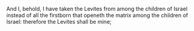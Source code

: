And I, behold, I have taken the Levites from among the children of Israel instead of all the firstborn that openeth the matrix among the children of Israel: therefore the Levites shall be mine;
